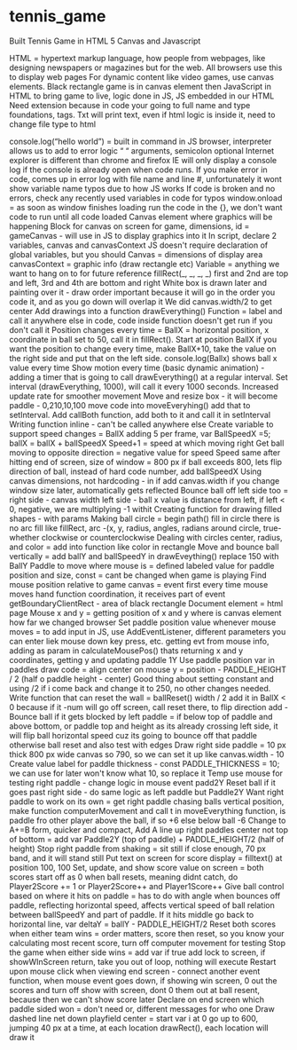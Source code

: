 # tennis_game
Built Tennis Game in HTML 5 Canvas and Javascript

HTML = hypertext markup language, how people from webpages, like designing newspapers or magazines but for the web. All browsers use this to display web pages
For dynamic content like video games, use canvas elements. Black rectangle game is in canvas element then JavaScript in HTML to bring game to live, logic done in JS, JS embedded in our HTML
Need extension because in code your going to full name and type foundations, tags.
Txt will print text, even if html logic is inside it, need to change file type to html
<script>JS logic in here</script>
console.log(“hello world”) = built in command in JS browser, interpreter allows us to add to error logic 
“ “ arguments, semicolon optional
Internet explorer is different than chrome and firefox
IE will only display a console log if the console is already open when code runs. 
If you make error in code, comes up in error log with file name and line #, unfortunately it wont show variable name typos due to how JS works
If code is broken and no errors, check any recently used variables in code for typos
window.onload = as soon as window finishes loading run the code in the {}, we don't want code to run until all code loaded
Canvas element where graphics will be happening
Block for canvas on screen for game, dimensions, id = gameCanvas - will use in JS to display graphics into it
In script, declare 2 variables, canvas and canvasContext
JS doesn't require declaration of global variables, but you should
Canvas = dimensions of display area
canvasContext = graphic info (draw rectangle etc)
Variable = anything we want to hang on to for future reference
fillRect(_, _, _, _) first and 2nd are top and left, 3rd and 4th are bottom and right
White box is drawn later and painting over it - draw order important because it will go in the order you code it, and as you go down will overlap it
We did canvas.width/2 to get center
Add drawings into a function drawEverything()
Function = label and call it anywhere else in code, code inside function doesn't get run if you don't call it
Position changes every time = BallX = horizontal position, x coordinate in ball set to 50, call it in fillRect(). Start at position BallX if you want the position to change every time, make BallX+10, take the value on the right side and put that on the left side. console.log(Ballx) shows ball x value every time 
Show motion every time (basic dynamic animation)  - adding a timer that is going to call drawEverything() at a regular interval. Set interval (drawEverything, 1000), will call it every 1000 seconds. Increased update rate for smoother movement
Move and resize box - it will become paddle - 0,210,10,100 move code into moveEveryhing() add that to setInterval. Add callBoth function, add both to it and call it in setInterval
Writing function inline - can't be called anywhere else
Create variable to support speed changes = BallX adding 5 per frame, var BallSpeedX =5; ballX = ballX + ballSpeedX
Speed+1 = speed at which moving right
Get ball moving to opposite direction = negative value for speed
Speed same after hitting end of screen, size of window = 800 px if ball exceeds 800, lets flip direction of ball, instead of hard code number, add ballSpeedX
Using canvas dimensions, not hardcoding - in if add canvas.width if you change window size later, automatically gets reflected
Bounce ball off left side too = right side - canvas width left side - ball x value is distance from left, if left < 0, negative, we are multiplying -1 withit
Creating function for drawing filled shapes - with params
Making ball circle = begin path() fill in circle there is no arc fill like fillRect, arc -(x, y, radius, angles, radians around circle, true- whether clockwise or counterclockwise
Dealing with circles center, radius, and color = add into function like color in rectangle
Move and bounce ball vertically = add ballY and ballSpeedY in drawEveything() replace 150 with BallY
Paddle to move where mouse is = defined labeled value for paddle position and size, const = cant be changed when game is playing
Find mouse position relative to game canvas = event first every time mouse moves hand function coordination, it receives part of event
getBoundaryClientRect - area of black rectangle
Document element = html page 
Mouse x and y = getting position of x and y where is canvas element how far we changed browser
Set paddle position value whenever mouse moves = to add input in JS, use AddEventListener, different parameters you can enter liek mouse down key press, etc. getting evt from mouse info, adding as param in calculateMousePos() thats returning x and y coordinates, getting y and updating paddle 1Y
Use paddle position var in paddles draw code = align center on mouse y = position - PADDLE_HEIGHT / 2 (half o paddle height - center)
Good thing about setting constant and using /2 if i come back and change it to 250, no other changes needed. 
Write function that can reset the wall = ballReset() width / 2 add it in BallX < 0 because if it -num will go off screen, call reset there, to flip direction add -
Bounce ball if it gets blocked by left paddle = if below top of paddle and above bottom, or paddle top and height as its already crossing left side, it will flip ball horizontal speed cuz its going to bounce off that paddle otherwise ball reset and also test with edges
Draw right side paddle = 10 px thick 800 px wide canvas so 790, so we can set it up like canvas.width - 10
Create value label for paddle thickness - const PADDLE_THICKNESS = 10; we can use for later won't know what 10, so replace it
Temp use mouse for testing right paddle - change logic in mouse event padd2Y
Reset ball if it goes past right side - do same logic as left paddle but Paddle2Y
Want right paddle to work on its own = get right paddle chasing balls vertical position, make function computerMovement and call t in moveEverything function, is paddle fro other player above the ball, if so +6 else below ball -6
Change to A+=B form, quicker and compact, 
Add A line up right paddles center not top of bottom = add var Paddle2Y (top of paddle) + PADDLE_HEIGHT/2 (half of height)
Stop right paddle from shaking = sit still if close enough, 70 px band, and it will stand still
Put text on screen for score display = filltext() at position 100, 100
Set, update, and show score value on screen = both scores start off as 0 when ball resets, meaning didnt catch, do Player2Score += 1 or Player2Score++ and Player1Score++
Give ball control based on where it hits on paddle = has to do with angle when bounces off paddle, reflecting horizontal speed, affects vertical speed of ball relation between ballSpeedY and part of paddle. If it hits middle go back to horizontal line, var deltaY = ballY - PADDLE_HEIGHT/2
Reset both scores when either team wins = order matters, score then reset, so you know your calculating most recent score, turn off computer movement for testing
Stop the game when either side wins = add var if true add lock to screen, if showWInScreen return, take you out of loop, nothing will execute
Restart upon mouse click when viewing end screen - connect another event function, when mouse event goes down, if showing win screen, 0 out the scores and turn off show with screen, dont 0 them out at ball resent, because then we can't show score later
Declare on end screen which paddle sided won = don't need or, different messages for who one
Draw dashed line net down playfield center = start var i at 0 go up to 600, jumping 40 px at a time, at each location drawRect(), each location will draw it
